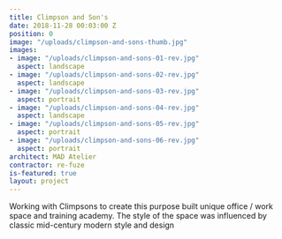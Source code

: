```yaml
---
title: Climpson and Son's
date: 2018-11-28 00:03:00 Z
position: 0
image: "/uploads/climpson-and-sons-thumb.jpg"
images:
- image: "/uploads/climpson-and-sons-01-rev.jpg"
  aspect: landscape
- image: "/uploads/climpson-and-sons-02-rev.jpg"
  aspect: landscape
- image: "/uploads/climpson-and-sons-03-rev.jpg"
  aspect: portrait
- image: "/uploads/climpson-and-sons-04-rev.jpg"
  aspect: landscape
- image: "/uploads/climpson-and-sons-05-rev.jpg"
  aspect: portrait
- image: "/uploads/climpson-and-sons-06-rev.jpg"
  aspect: portrait
architect: MAD Atelier
contractor: re-fuze
is-featured: true
layout: project
---
```


Working with Climpsons to create this purpose built  unique office / work  space and training academy. The style of the space was influenced  by classic mid-century modern style and design